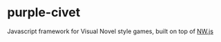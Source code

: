# purple-civet
Javascript framework for Visual Novel style games, built on top of [NW.js](https://github.com/nwjs/nw.js)
